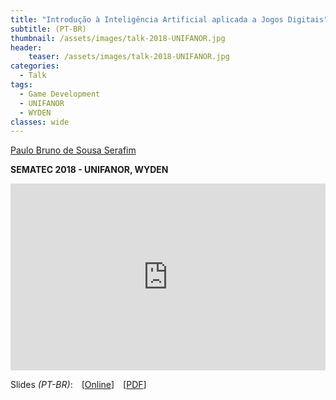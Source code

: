 ```yaml
---
title: "Introdução à Inteligência Artificial aplicada a Jogos Digitais"
subtitle: (PT-BR)
thumbnail: /assets/images/talk-2018-UNIFANOR.jpg
header:
    teaser: /assets/images/talk-2018-UNIFANOR.jpg
categories:
  - Talk
tags:
  - Game Development
  - UNIFANOR
  - WYDEN
classes: wide
---
```


[Paulo Bruno de Sousa Serafim](paulobruno.github.io)

**SEMATEC 2018 - UNIFANOR, WYDEN**

<div style="position:relative;width:100%;overflow:hidden;padding-top:59.27%">
    <iframe style="position:absolute;top:0;left:0;bottom:0;right:0;width:100%;height:100%;border:none" src="https://docs.google.com/presentation/d/e/2PACX-1vR7NzIuVW9D-fzmVmzbPCceTo4KUJEByZJvhvJM0nuZWs9n_M8M3Rp2BZfssBVjMOpmC8HDw19ruX_7/embed?start=false&loop=false&delayms=3000" frameborder="0" allowfullscreen="true" mozallowfullscreen="true" webkitallowfullscreen="true"></iframe>
</div>

Slides *(PT-BR)*: [[Online](https://docs.google.com/presentation/d/e/2PACX-1vR7NzIuVW9D-fzmVmzbPCceTo4KUJEByZJvhvJM0nuZWs9n_M8M3Rp2BZfssBVjMOpmC8HDw19ruX_7/pub?start=false&loop=false&delayms=3000)] [[PDF](/assets/pdfs/IntroducaoInteligenciaArtificialAplicadaJogosDigitais.pdf)]

